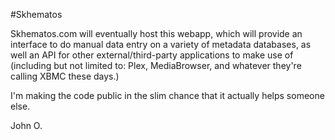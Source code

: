 #Skhematos

Skhematos.com will eventually host this webapp, which will provide an interface to do manual data entry on a variety of metadata databases, as well an API for other external/third-party applications to make use of (including but not limited to: Plex, MediaBrowser, and whatever they're calling XBMC these days.)

I'm making the code public in the slim chance that it actually helps someone else.

John O. 